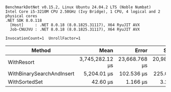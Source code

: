 ```

BenchmarkDotNet v0.15.2, Linux Ubuntu 24.04.2 LTS (Noble Numbat)
Intel Core i5-3210M CPU 2.50GHz (Ivy Bridge), 1 CPU, 4 logical and 2 physical cores
.NET SDK 8.0.118
  [Host]     : .NET 8.0.18 (8.0.1825.31117), X64 RyuJIT AVX
  Job-CNUJVU : .NET 8.0.18 (8.0.1825.31117), X64 RyuJIT AVX

InvocationCount=1  UnrollFactor=1  

```
| Method                    | Mean            | Error         | StdDev        |
|-------------------------- |----------------:|--------------:|--------------:|
| WithResort                | 3,745,282.12 μs | 23,668.768 μs | 20,981.746 μs |
| WithBinarySearchAndInsert |     5,204.01 μs |    102.536 μs |    225.069 μs |
| WithSortedSet             |        42.60 μs |      1.166 μs |      3.211 μs |
